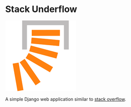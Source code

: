 # Stack Underflow

![logo](https://github.com/ILoveBacteria/stack-underflow/blob/master/assets/image/stackoverflow.png)

A simple Django web application similar to [stack overflow](https://stackoverflow.com).

